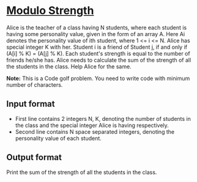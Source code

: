 # [Modulo Strength][link]

Alice is the teacher of a class having N students, where each student is having some personality value, given in the form of an array A. Here Ai denotes the personality value of ith student, where 1 <= i <= N. Alice has special integer K with her. Student i is a friend of Student j, if and only if (A[i] % K) = (A[j] % K). Each student's strength is equal to the number of friends he/she has. Alice needs to calculate the sum of the strength of all the students in the class. Help Alice for the same.

**Note:** This is a Code golf problem. You need to write code with minimum number of characters.

## Input format

- First line contains 2 integers N, K, denoting the number of students in the class and the special integer Alice is having respectively.
- Second line contains N space separated integers, denoting the personality value of each student.

## Output format

Print the sum of the strength of all the students in the class.

[link]: https://www.hackerearth.com/practice/basic-programming/implementation/basics-of-implementation/practice-problems/golf/modulo-strength-4/
